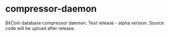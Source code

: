 compressor-daemon
=================

BitCoin database compressor daemon.
Test release - alpha version.
Source code will be upload after release.
